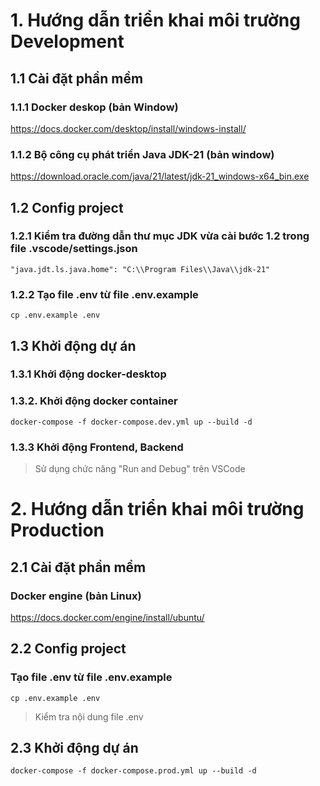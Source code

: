 # 1. Hướng dẫn triển khai môi trường Development
## 1.1 Cài đặt phần mềm
### 1.1.1  Docker deskop (bản Window)
https://docs.docker.com/desktop/install/windows-install/
### 1.1.2 Bộ công cụ phát triển Java JDK-21 (bản window)
https://download.oracle.com/java/21/latest/jdk-21_windows-x64_bin.exe
## 1.2 Config project
### 1.2.1 Kiểm tra đường dẫn thư mục JDK vừa cài bước 1.2  trong file .vscode/settings.json
```
"java.jdt.ls.java.home": "C:\\Program Files\\Java\\jdk-21"
```
### 1.2.2 Tạo file .env từ file .env.example
```
cp .env.example .env
```
## 1.3 Khởi động dự án
### 1.3.1 Khởi động docker-desktop
### 1.3.2. Khởi động docker container
```
docker-compose -f docker-compose.dev.yml up --build -d
```
### 1.3.3 Khởi động Frontend, Backend
> Sử dụng chức năng "Run and Debug" trên VSCode
# 2. Hướng dẫn triển khai môi trường Production
## 2.1 Cài đặt phần mềm
### Docker engine (bản Linux)
https://docs.docker.com/engine/install/ubuntu/
## 2.2 Config project
### Tạo file .env từ file .env.example
```
cp .env.example .env
```
> Kiểm tra nội dung file .env
## 2.3 Khởi động dự án
```
docker-compose -f docker-compose.prod.yml up --build -d
```